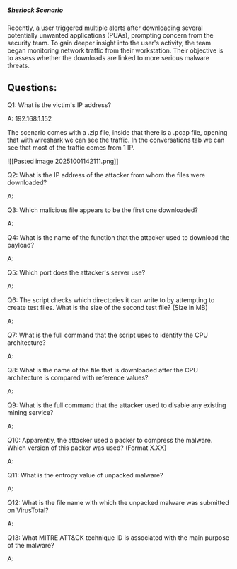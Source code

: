 
##### Sherlock Scenario

Recently, a user triggered multiple alerts after downloading several potentially unwanted applications (PUAs), prompting concern from the security team. To gain deeper insight into the user's activity, the team began monitoring network traffic from their workstation. Their objective is to assess whether the downloads are linked to more serious malware threats.


## Questions:


Q1: What is the victim's IP address?

A: 192.168.1.152

The scenario comes with a .zip file, inside that there is a .pcap file, opening that with wireshark we can see the traffic.
In the conversations tab we can see that most of the traffic comes from 1 IP.

![[Pasted image 20251001142111.png]]

Q2: What is the IP address of the attacker from whom the files were downloaded?

A: 

Q3: Which malicious file appears to be the first one downloaded?

A: 

Q4: What is the name of the function that the attacker used to download the payload?

A: 

Q5: Which port does the attacker's server use?

A: 

Q6: The script checks which directories it can write to by attempting to create test files. What is the size of the second test file? (Size in MB)

A: 

Q7: What is the full command that the script uses to identify the CPU architecture?

A: 

Q8: What is the name of the file that is downloaded after the CPU architecture is compared with reference values?

A: 

Q9: What is the full command that the attacker used to disable any existing mining service?

A: 

Q10: Apparently, the attacker used a packer to compress the malware. Which version of this packer was used? (Format X.XX)

A: 

Q11: What is the entropy value of unpacked malware?

A: 

Q12: What is the file name with which the unpacked malware was submitted on VirusTotal?

A: 

Q13: What MITRE ATT&CK technique ID is associated with the main purpose of the malware?

A: 
